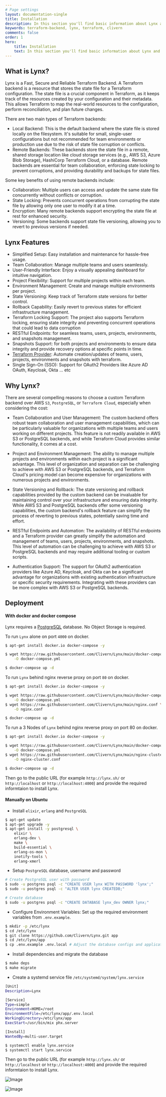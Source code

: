 ```yaml
---
# Page settings
layout: documentation-single
title: Installation
description: In this section you'll find basic information about Lynx and how to install it and use it properly. If you're first time user then you should read this section first.
keywords: terraform-backend, lynx, terraform, clivern
comments: false
order: 1
hero:
    title: Installation
    text: In this section you'll find basic information about Lynx and how to install it and use it properly. If you're first time user then you should read this section first.
---
```


## What is Lynx?

Lynx is a Fast, Secure and Reliable Terraform Backend. A Terraform backend is a resource that stores the state file for a Terraform configuration. The state file is a crucial component in Terraform, as it keeps track of the resources created by your configuration and their metadata. This allows Terraform to map the real-world resources to the configuration, perform reconciliation, and plan future changes.

There are two main types of Terraform backends:

- Local Backend: This is the default backend where the state file is stored locally on the filesystem. It's suitable for small, single-user configurations but not recommended for team environments or production use due to the risk of state file corruption or conflicts.
- Remote Backends: These backends store the state file in a remote, shared storage location like cloud storage services (e.g., AWS S3, Azure Blob Storage), HashiCorp Terraform Cloud, or a database. Remote backends are essential for team collaboration, enforcing state locking to prevent corruptions, and providing durability and backups for state files.

Some key benefits of using remote backends include:

- Collaboration: Multiple users can access and update the same state file concurrently without conflicts or corruption.
- State Locking: Prevents concurrent operations from corrupting the state file by allowing only one user to modify it at a time.
- Encryption: Many remote backends support encrypting the state file at rest for enhanced security.
- Versioning: Some backends support state file versioning, allowing you to revert to previous versions if needed.


## Lynx Features

- Simplified Setup: Easy installation and maintenance for hassle-free usage.
- Team Collaboration: Manage multiple teams and users seamlessly.
- User-Friendly Interface: Enjoy a visually appealing dashboard for intuitive navigation.
- Project Flexibility: Support for multiple projects within each team.
- Environment Management: Create and manage multiple environments per project.
- State Versioning: Keep track of Terraform state versions for better control.
- Rollback Capability: Easily revert to previous states for efficient infrastructure management.
- Terraform Locking Support: The project also supports Terraform locking, ensuring state integrity and preventing concurrent operations that could lead to data corruption
- RESTful Endpoints: for seamless teams, users, projects, environments, and snapshots management.
- Snapshots Support: for both projects and environments to ensure data integrity and provide recovery options at specific points in time.
- [Terraform Provider](https://github.com/Clivern/terraform-provider-lynx): Automate creation/updates of teams, users, projects, environments and snapshots with terraform.
- Single Sign-On (SSO): Support for OAuth2 Providers like Azure AD OAuth, Keycloak, Okta ... etc


## Why Lynx?

There are several compelling reasons to choose a custom Terraform backend over AWS `S3`, `PostgreSQL`, or `Terraform Cloud`, especially when considering the cost:

- Team Collaboration and User Management: The custom backend offers robust team collaboration and user management capabilities, which can be particularly valuable for organizations with multiple teams and users working on different projects. This feature is not readily available in AWS S3 or PostgreSQL backends, and while Terraform Cloud provides similar functionality, it comes at a cost.

- Project and Environment Management: The ability to manage multiple projects and environments within each project is a significant advantage. This level of organization and separation can be challenging to achieve with AWS S3 or PostgreSQL backends, and Terraform Cloud's pricing model can become expensive for organizations with numerous projects and environments.

- State Versioning and Rollback: The state versioning and rollback capabilities provided by the custom backend can be invaluable for maintaining control over your infrastructure and ensuring data integrity. While AWS S3 and PostgreSQL backends offer some versioning capabilities, the custom backend's rollback feature can simplify the process of reverting to previous states, potentially saving time and effort.

- RESTful Endpoints and Automation: The availability of RESTful endpoints and a Terraform provider can greatly simplify the automation and management of teams, users, projects, environments, and snapshots. This level of automation can be challenging to achieve with AWS S3 or PostgreSQL backends and may require additional tooling or custom scripts.

- Authentication Support: The support for OAuth2 authentication providers like Azure AD, Keycloak, and Okta can be a significant advantage for organizations with existing authentication infrastructure or specific security requirements. Integrating with these providers can be more complex with AWS S3 or PostgreSQL backends.


## Deployment

#### With docker and docker compose

Lynx requires a [PostgreSQL](https://www.postgresql.org/) database. No Object Storage is required.

To run `Lynx` alone on port `4000` on docker.

```bash
$ apt-get install docker.io docker-compose -y

$ wget https://raw.githubusercontent.com/Clivern/Lynx/main/docker-compose.yml \
    -O docker-compose.yml

$ docker-compose up -d
```

To run `Lynx` behind nginx reverse proxy on port `80` on docker.

```bash
$ apt-get install docker.io docker-compose -y

$ wget https://raw.githubusercontent.com/Clivern/Lynx/main/docker-compose-nginx.yml \
    -O docker-compose.yml
$ wget https://raw.githubusercontent.com/Clivern/Lynx/main/nginx.conf \
    -O nginx.conf

$ docker-compose up -d
```

To run a 3 Nodes of `Lynx` behind nginx reverse proxy on port 80 on docker.

```bash
$ apt-get install docker.io docker-compose -y

$ wget https://raw.githubusercontent.com/Clivern/Lynx/main/docker-compose-cluster.yml \
    -O docker-compose.yml
$ wget https://raw.githubusercontent.com/Clivern/Lynx/main/nginx-cluster.conf \
    -O nginx-cluster.conf

$ docker-compose up -d
```

Then go to the public URL (for example `http://lynx.sh/` or `http://localhost` or `http://localhost:4000`) and provide the required informtaion to install Lynx.


#### Manually on Ubuntu

- Install `elixir`, `erlang` and `PostgreSQL`

```zsh
$ apt-get update
$ apt-get upgrade -y
$ apt-get install -y postgresql \
    elixir \
    erlang-dev \
    make \
    build-essential \
    erlang-os-mon \
    inotify-tools \
    erlang-xmerl
```

- Setup `PostgreSQL` database, username and password

```zsh
# Create PostgreSQL user with password
$ sudo -u postgres psql -c "CREATE USER lynx WITH PASSWORD 'lynx';"
$ sudo -u postgres psql -c "ALTER USER lynx CREATEDB;"

# Create database
$ sudo -u postgres psql -c "CREATE DATABASE lynx_dev OWNER lynx;"
```

- Configure Environment Variables: Set up the required environment variables from `.env.example`.

```zsh
$ mkdir -p /etc/lynx
$ cd /etc/lynx
$ git clone https://github.com/Clivern/Lynx.git app
$ cd /etc/lynx/app
$ cp .env.example .env.local # Adjust the database configs and application port to be 80 for example
```

- Install dependencies and migrate the database

```zsh
$ make deps
$ make migrate
```

- Create a systemd service file `/etc/systemd/system/lynx.service`

```zsh
[Unit]
Description=Lynx

[Service]
Type=simple
Environment=HOME=/root
EnvironmentFile=/etc/lynx/app/.env.local
WorkingDirectory=/etc/lynx/app
ExecStart=/usr/bin/mix phx.server

[Install]
WantedBy=multi-user.target
```

```zsh
$ systemctl enable lynx.service
$ systemctl start lynx.service
```

Then go to the public URL (for example `http://lynx.sh/` or `http://localhost` or `http://localhost:4000`) and provide the required informtaion to install Lynx.


![Image](/assets/images/install_page.png)

![Image](/assets/images/home_page.png)
